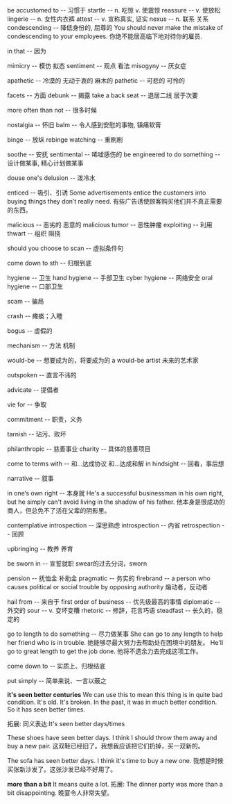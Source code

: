 be accustomed to -- 习惯于
startle -- n. 吃惊  v. 使震惊
reassure -- v. 使放松
lingerie -- n. 女性内衣裤
attest -- v. 宣称真实, 证实
nexus -- n. 联系 关系
condescending -- 降低身份的, 屈尊的
	You should never make the mistake of condescending to your employees.
	你绝不能居高临下地对待你的雇员.

in that -- 因为

mimicry -- 模仿 拟态
sentiment -- 观点 看法
misogyny -- 厌女症

apathetic -- 冷漠的 无动于衷的 麻木的
pathetic -- 可悲的 可怜的

facets -- 方面
debunk -- 揭露
take a back seat  -- 退居二线 居于次要

more often than not -- 很多时候

nostalgia -- 怀旧
balm  --  令人感到安慰的事物, 镇痛软膏

binge  --  放纵
rebinge watching  -- 重刷剧

soothe -- 安抚
sentimental -- 唏嘘感伤的
be engineered to do something -- 设计做某事, 精心计划做某事

douse one's delusion -- 泼冷水


enticed --  吸引、引诱
Some advertisements entice the customers into buying things they don’t really need.
有些广告诱使顾客购买他们并不真正需要的东西。

malicious -- 恶劣的 恶意的
malicious tumor -- 恶性肿瘤
exploiting -- 利用
thwart -- 组织 阻挠

should you choose to scan -- 虚拟条件句

come down to sth -- 归根到底

hygiene -- 卫生
hand hygiene -- 手部卫生
cyber hygiene -- 网络安全
oral hygiene -- 口部卫生

scam -- 骗局

crash -- 瘫痪；入睡

bogus -- 虚假的

mechanism -- 方法 机制

would-be -- 想要成为的，将要成为的
a would-be artist 未来的艺术家

outspoken -- 直言不讳的

advicate -- 提倡者

vie for -- 争取

commitment -- 职责，义务

tarnish -- 玷污、败坏

philanthropic -- 慈善事业
charity -- 具体的慈善项目


come to terms with -- 和...达成协议 和...达成和解
in hindsight -- 回看，事后想

narrative -- 叙事

in one‘s own right -- 本身就
He's a successful businessman in his own right, but he simply can't avoid living in the shadow of his father. 他本身是很成功的商人，但总免不了活在父辈的阴影里。

contemplative introspection -- 深思熟虑
introspection -- 内省
retrospection -- 回顾


upbringing -- 教养 养育

be sworn in --  宣誓就职
swear的过去分词，sworn

pension -- 抚恤金 补助金
pragmatic -- 务实的
firebrand -- a person who causes political or social trouble by opposing authority 煽动者，反动者

hail from -- 来自于
first order of business -- 优先级最高的事情
diplomatic -- 外交的
sour -- v. 变坏变糟
rhetoric -- 修辞，花言巧语
steadfast -- 长久的，稳定的


go to length to do something -- 尽力做某事
She can go to any length to help her friend who is in trouble. 她能够尽最大努力去帮助处在困境中的朋友。
He'll go to great length to get the job done. 他将不遗余力去完成这项工作。

come down to -- 实质上、归根结底

put simply -- 简单来说、一言以蔽之





**it's seen better centuries**
We can use this to mean this thing is in quite bad condition. It's old. It's broken. In the past, it was in much better condition. So it has seen better times.

拓展:
同义表达:It's seen better days/times

These shoes have seen better days. I think I should throw them away and buy a new pair.
这双鞋已经旧了。我想我应该把它们扔掉，买一双新的。

The sofa has seen better days. I think it's time to buy a new one. 我想是时候买张新沙发了。这张沙发已经不好用了。


**more than a bit**
It means quite a lot.
拓展:
The dinner party was more than a bit disappointing. 晚宴令人非常失望。